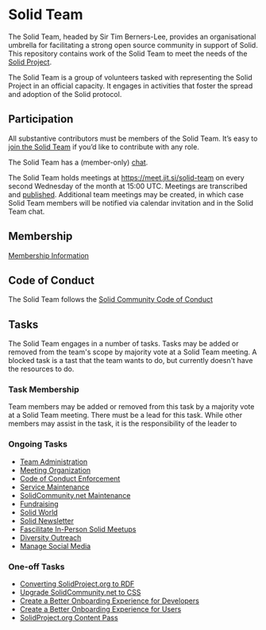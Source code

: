 # Solid Team

The Solid Team, headed by Sir Tim Berners-Lee, provides an organisational umbrella for facilitating a strong open source community in support of Solid. This repository contains work of the Solid Team to meet the needs of the [Solid Project](https://solidproject.org/).

The Solid Team is a group of volunteers tasked with representing the Solid Project in an official capacity. It engages in activities that foster the spread and adoption of the Solid protocol.

## Participation

All substantive contributors must be members of the Solid Team. It’s easy to [join the Solid Team](https://github.com/solid/process) if you’d like to contribute with any role.

The Solid Team has a (member-only) [chat](https://gitter.im/solid/team).

The Solid Team holds meetings at <https://meet.jit.si/solid-team> on every second Wednesday of the month at 15:00 UTC. Meetings are transcribed and [published](https://github.com/solid/team/tree/main/meetings/). Additional team meetings may be created, in which case Solid Team members will be notified via calendar invitation and in the Solid Team chat.

## Membership

[Membership Information](/membership.md)

## Code of Conduct

The Solid Team follows the [Solid Community Code of Conduct](https://github.com/solid/process/blob/main/code-of-conduct.md)

## Tasks

The Solid Team engages in a number of tasks. Tasks may be added or removed from the team's scope by majority vote at a Solid Team meeting. A blocked task is a tast that the team wants to do, but currently doesn't have the resources to do.

### Task Membership

Team members may be added or removed from this task by a majority vote at a Solid Team meeting. There must be a lead for this task. While other members may assist in the task, it is the responsibility of the leader to

### Ongoing Tasks

* [Team Administration](/tasks/teamAdministration.md)
* [Meeting Organization](/tasks/meetingOrganization.md)
* [Code of Conduct Enforcement](/tasks/codeOfConductEnforcement.md)
* [Service Maintenance](/tasks/serviceMaintenance.md)
* [SolidCommunity.net Maintenance](/tasks/solidCommunityMaintenance.md)
* [Fundraising](/tasks/fundraising.md)
* [Solid World](/tasks/solidWorld.md)
* [Solid Newsletter](/tasks/solidNewsletter.md)
* [Fascilitate In-Person Solid Meetups](/tasks/inPersonMeetups.md)
* [Diversity Outreach](/tasks/diversityOutreach.md)
* [Manage Social Media](/tasks/manageSocialMedia.md)

### One-off Tasks

* [Converting SolidProject.org to RDF](/tasks/solidProjectRdf.md)
* [Upgrade SolidCommunity.net to CSS](/tasks/solidCommunityCss.md)
* [Create a Better Onboarding Experience for Developers](/tasks/developerOnboardingExperience.md)
* [Create a Better Onboarding Experience for Users](/tasks/developerOnboardingExperience.md)
* [SolidProject.org Content Pass](/tasks/solidProjectContentPass.md)
